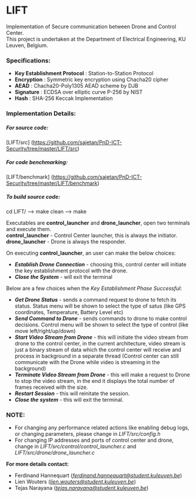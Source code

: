# LIFT
Implementation of Secure communication between Drone and Control Center. \
This project is undertaken at the Department of Electrical Engineering, KU Leuven, Belgium.

### Specifications: 
* **Key Establishment Protocol** : Station-to-Station Protocol
* **Encryption** : Symmetric key encryption using Chacha20 cipher
* **AEAD** : Chacha20-Poly1305 AEAD scheme by DJB
* **Signature** : ECDSA over elliptic curve P-256 by NIST
* **Hash** : SHA-256 Keccak Implementation


### Implementation Details: 
##### For source code: 
[LIFT/src] (https://github.com/sajetan/PnD-ICT-Security/tree/master/LIFT/src)

##### For code benchmarking: 
[LIFT/benchmark] (https://github.com/sajetan/PnD-ICT-Security/tree/master/LIFT/benchmark)

##### To build source code: 
cd LIFT/ --> make clean --> make 

Executables are **control_launcher** and **drone_launcher**, open two terminals and execute them. \
**control_launcher** - Control Center launcher, this is always the initiator. \
**drone_launcher** - Drone is always the responder. 

On executing **control_launcher**, an user can make the below choices: 
* ***Establish Drone Connection*** - choosing this, control center will initiate the key establishment protocol with the drone.
* ***Close the System*** - will exit the terminal

Below are a few choices when the *Key Establishment Phase Successful*: 
* ***Get Drone Status*** - sends a command request to drone to fetch its status. Status menu will be shown to select the type of satus (like GPS coordinates, Temperature, Battery Level etc) 
* ***Send Command to Drone*** - sends commands to drone to make control decisions. Control menu will be shown to select the type of control (like move left/right/up/down) 
* ***Start Video Stream from Drone*** - this will initiate the video stream from drone to the control center, in the current architecture, video stream is just a binary stream of data which the control center will receive and process in background in a separate thread (Control center can still communicate with the Drone while video is streaming in the background) 
* ***Terminate Video Stream from Drone*** - this will make a request to Drone to stop the video stream, in the end it displays the total number of frames received with the size.  
* ***Restart Session*** - this will reinitate the session. 
* ***Close the system*** - this will exit the terminal.


### NOTE: 
* For changing any performance related actions like enabling debug logs, or changing parameters, please change in *LIFT/src/config.h*
* For changing IP addresses and ports of control center and drone, change in *LIFT/src/control/control_launcher.c* and *LIFT/src/drone/drone_launcher.c*


**For more details contact:** 
* Ferdinand Hannequart (*ferdinand.hannequart@student.kuleuven.be*)
* Lien Wouters (*lien.wouters@student.kuleuven.be*)
* Tejas Narayana (*tejas.narayana@student.kuleuven.be*)
